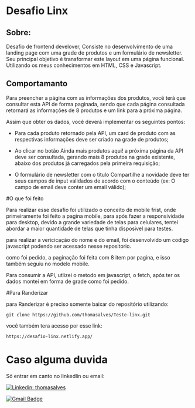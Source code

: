 # Desafio Linx

## Sobre:

 Desafio de frontend develover, Consiste no desenvolvimento de uma landing page com uma grade de produtos e um formulário de newsletter. Seu principal objetivo é transformar este layout em uma página funcional. Utilizando os meus conhecimentos em HTML, CSS e Javascript.

## Comportamanto

Para preencher a página com as informações dos produtos, você terá que consultar esta API de forma paginada, sendo que cada página consultada retornará as informações de 8 produtos e um link para a próxima página.

Assim que obter os dados, você deverá implementar os seguintes pontos:

- Para cada produto retornado pela API, um card de produto com as respectivas informações deve ser criado na grade de produtos;

- Ao clicar no botão Ainda mais produtos aqui! a próxima página da API deve ser consultada, gerando mais 8 produtos na grade existente, abaixo dos produtos já carregados pela primeira requisição;

- O formulário de newsletter com o título Compartilhe a novidade deve ter seus campos de input validados de acordo com o conteúdo (ex: O campo de email deve conter um email válido);


#O que foi feito

Para realizar esse desafio foi utilizado o conceito de mobile frist, onde primeiramente foi feito a pagina mobile, para após fazer a responsividade para desktop, devido a grande variedade de telas para celulares, tentei abordar a maior quantidade de telas que tinha disposivel para testes.

para realizar a vericicação do nome e do email, foi desenvolvido um codigo javascript podendo ser acessado nesse repositorio.

como foi pedido, a paginação foi feita com 8 item por pagina, e isso também seguiu no modelo mobile.

Para consumir a API, utlizei o metodo em javascript, o fetch, após ter os dados montei em forma de grade como foi pedido.


#Para Randerizar

para Randerizar é preciso somente baixar do repositório utilizando:

    git clone https://github.com/thomasalves/Teste-linx.git

você também tera acesso por esse link:

    https://desafio-linx.netlify.app/


# Caso alguma duvida

Só entrar em canto no linkedlin ou email:

[![Linkedin: thomasalves](https://img.shields.io/badge/-Thomasalves-blue?style=flat-square&logo=Linkedin&logoColor=white&link=https://www.linkedin.com/in/thomasalves11/)](https://www.linkedin.com/in/thomasalves11/)

[![Gmail Badge](https://img.shields.io/badge/-Gmail-c14438?style=flat-square&logo=Gmail&logoColor=white&link=mailto:thomasalves1111@gmail.com)](mailto:thomasalves1111@gmail.com)

